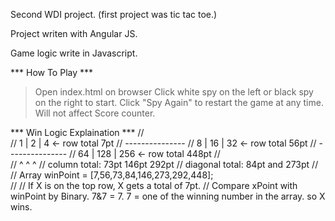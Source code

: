 Second WDI project. (first project was tic tac toe.)

Project writen with Angular JS.

Game logic write in Javascript.

*** How To Play ***
> Open index.html on browser
> Click white spy on the left or black spy on the right to start.
> Click "Spy Again" to restart the game at any time. Will not affect Score counter.

*** Win Logic Explaination ***
//	
//		 			 1 |   2 |  4    	<- row total 7pt
//					---------------
//		 			 8 |  16 | 32		<- row total 56pt
//					---------------
// 					64 | 128 | 256		<- row total 448pt
//		
//		 			^     ^     ^
// column total: 	73pt 146pt 292pt
// diagonal total: 	84pt and 273pt 
//
// Array winPoint = [7,56,73,84,146,273,292,448];	
//
// If X is on the top row, X gets a total of 7pt.
// Compare xPoint with winPoint by Binary. 7&7 = 7. 7 = one of the winning number in the array. so X wins.
